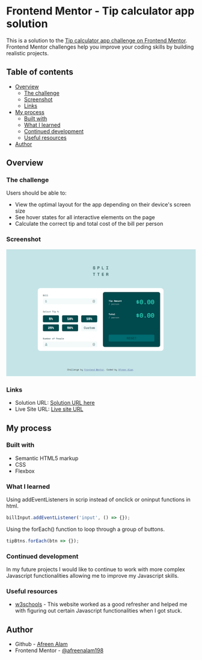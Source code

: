 # Frontend Mentor - Tip calculator app solution

This is a solution to the [Tip calculator app challenge on Frontend Mentor](https://www.frontendmentor.io/challenges/tip-calculator-app-ugJNGbJUX). Frontend Mentor challenges help you improve your coding skills by building realistic projects.

## Table of contents

- [Overview](#overview)
  - [The challenge](#the-challenge)
  - [Screenshot](#screenshot)
  - [Links](#links)
- [My process](#my-process)
  - [Built with](#built-with)
  - [What I learned](#what-i-learned)
  - [Continued development](#continued-development)
  - [Useful resources](#useful-resources)
- [Author](#author)


## Overview

### The challenge

Users should be able to:

- View the optimal layout for the app depending on their device's screen size
- See hover states for all interactive elements on the page
- Calculate the correct tip and total cost of the bill per person

### Screenshot

![](./images/screenshot.PNG)


### Links

- Solution URL: [Solution URL here](https://github.com/afreenalam198/tip-calculator-app-main.github.io)
- Live Site URL: [Live site URL](https://afreenalam198.github.io/tip-calculator-app-main.github.io/)

## My process

### Built with

- Semantic HTML5 markup
- CSS 
- Flexbox


### What I learned

Using addEventListeners in scrip instead of onclick or oninput functions in html.

```js
billInput.addEventListener('input', () => {});
```

Using the forEach() function to loop through a group of buttons.

```js
tipBtns.forEach(btn => {});
```

### Continued development

In my future projects I would like to continue to work with more complex Javascript functionalities allowing me to improve my Javascript skills.


### Useful resources

- [w3schools](https://www.w3schools.com/js/default.asp) - This website worked as a good refresher and helped me with figuring out certain Javascript functionalities when I got stuck.


## Author

- Github - [Afreen Alam](https://github.com/afreenalam198)
- Frontend Mentor - [@afreenalam198](https://www.frontendmentor.io/profile/afreenalam198)



